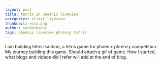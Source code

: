 ```yaml
---
layout: post
title: tetrix in phoenix liveview
categories: elixir liveview
thumbnail: ecto.png
author: sandeshsoni
tags: phoenix liveview phrenzy tetris
---
```



I am building tetris-kachori, a tetris game for phoenix phrenzy competition.
My journey building this game. Should attach a gif of game.
How I started, what blogs and videos did I refer will add at the end of blog.

<script src="https://formulaeio.cdn.vooplayer.com/assets/vooplayer.js"></script><iframe allow="autoplay" class="video-player-container vooplayer" data-playerId="MTk5MTQz" allowtransparency="true" style="max-width:100%" name="vooplayerframe" allowfullscreen="true" src="" watch-type="" url-params="" frameborder="0" scrolling="no"> </iframe>

